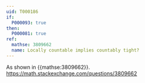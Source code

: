 ```yaml
---
uid: T000186
if:
  P000093: true
then:
  P000081: true
ref:
  mathse: 3809662
  name: Locally countable implies countably tight?
---
```


As shown in {{mathse:3809662}}. <https://math.stackexchange.com/questions/3809662>